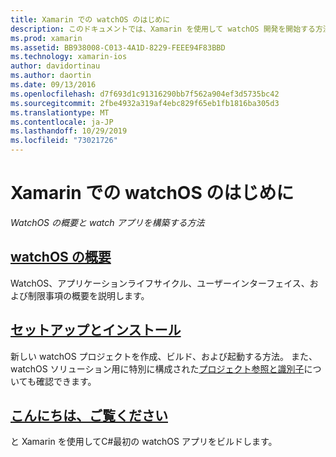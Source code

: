 ```yaml
---
title: Xamarin での watchOS のはじめに
description: このドキュメントでは、Xamarin を使用して watchOS 開発を開始する方法を説明するさまざまなガイドにリンクしています。 リンクされたコンテンツは、watchOS の概要、Xamarin の watchOS サポートをインストールする方法、および初期アプリケーションを構築する方法を示しています。
ms.prod: xamarin
ms.assetid: BB938008-C013-4A1D-8229-FEEE94F83BBD
ms.technology: xamarin-ios
author: davidortinau
ms.author: daortin
ms.date: 09/13/2016
ms.openlocfilehash: d7f693d1c91316290bb7f562a904ef3d5735bc42
ms.sourcegitcommit: 2fbe4932a319af4ebc829f65eb1fb1816ba305d3
ms.translationtype: MT
ms.contentlocale: ja-JP
ms.lasthandoff: 10/29/2019
ms.locfileid: "73021726"
---
```

# <a name="getting-started-with-watchos-in-xamarin"></a>Xamarin での watchOS のはじめに

_WatchOS の概要と watch アプリを構築する方法_

## <a name="introduction-to-watchosioswatchosget-startedintro-to-watchosmd"></a>[watchOS の概要](~/ios/watchos/get-started/intro-to-watchos.md)

WatchOS、アプリケーションライフサイクル、ユーザーインターフェイス、および制限事項の概要を説明します。

## <a name="setup--installationioswatchosget-startedinstallationmd"></a>[セットアップとインストール](~/ios/watchos/get-started/installation.md)

新しい watchOS プロジェクトを作成、ビルド、および起動する方法。
また、watchOS ソリューション用に特別に構成された[プロジェクト参照と識別子](~/ios/watchos/get-started/project-references.md)についても確認できます。

## <a name="hello-watchioswatchosget-startedhello-watchmd"></a>[こんにちは、ご覧ください](~/ios/watchos/get-started/hello-watch.md)

と Xamarin を使用してC#最初の watchOS アプリをビルドします。
